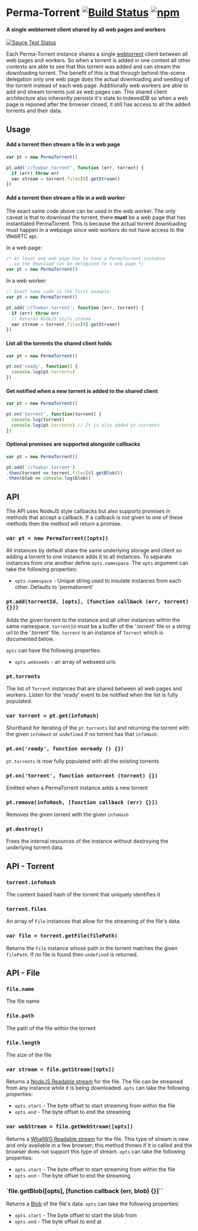 # Perma-Torrent [![Build Status](https://travis-ci.org/xuset/perma-torrent.svg?branch=master)](https://travis-ci.org/xuset/perma-torrent) [![npm](https://img.shields.io/npm/v/perma-torrent.svg)](https://npmjs.org/package/perma-torrent)

#### A single webtorrent client shared by all web pages and workers

[![Sauce Test Status](https://saucelabs.com/browser-matrix/xuset-perma-torrent.svg)](https://saucelabs.com/u/xuset-perma-torrent)

Each Perma-Torrent instance shares a single [webtorrent](http://webtorrent.io) client between all web pages and workers. So when a torrent is added in one context all other contexts are able to see that this torrent was added and can stream the downloading torrent. The benefit of this is that through behind-the-scene delegation only one web page does the actual downloading and seeding of the torrent instead of each web page. Additionally web workers are able to add and stream torrents just as web pages can. This shared client architecture also inherently persists it's state to IndexedDB so when a web page is reponed after the browser closed, it still has access to all the added torrents and their data.

## Usage

#### Add a torrent then stream a file in a web page

```js
var pt = new PermaTorrent()

pt.add('//foobar.torrent', function (err, torrent) {
  if (err) throw err
  var stream = torrent.files[0].getStream()
})
```

#### Add a torrent then stream a file in a *web worker*

The exact same code above can be used in the web worker. The only caveat is that to download the torrent, there **must** be a web page that has instantiated PermaTorrent. This is because the actual torrent downloading must happen in a webpage since web workers do not have access to the WebRTC api.

In a web page:
```js
/* At least one web page has to have a PermaTorrent instance
   so the download can be delegated to a web page */
var pt = new PermaTorrent()
```

In a web worker:
```js
// Exact same code in the first example
var pt = new PermaTorrent()

pt.add('//foobar.torrent', function (err, torrent) {
  if (err) throw err
  // Returns NodeJS style stream
  var stream = torrent.files[0].getStream()
})
```

#### List all the torrents the shared client holds

```js
var pt = new PermaTorrent()

pt.on('ready', function() {
  console.log(pt.torrents)
})
```

#### Get notified when a new torrent is added to the shared client

```js
var pt = new PermaTorrent()

pt.on('torrent', function(torrent) {
  console.log(torrent)
  console.log(pt.torrents) // It is also added pt.torrents
})
```

#### Optional promises are supported alongside callbacks
```js
var pt = new PermaTorrent()

pt.add('//foobar.torrent')
.then(torrent => torrent.files[0].getBlob())
.then(blob => console.log(blob))
```

## API

The API uses NodeJS style callbacks but also supports promises in methods that accept a callback. If a callback is not given to one of these methods then the method will return a promise.

### `var pt = new PermaTorrent([opts])`

All instances by default share the same underlying storage and client so adding a torrent to one instance adds it to all instances. To separate instances from one another define `opts.namespace`. The `opts` argument can take the following properties:

 * `opts.namespace` - Unique string used to insulate instances from each other. Defaults to 'permatorrent'

### `pt.add(torrentId, [opts], [function callback (err, torrent) {}])`

Adds the given torrent to the instance and all other instances within the same namespace. `torrentId` must be a buffer of the '.torrent' file or a string url to the '.torrent' file. `torrent` is an instance of `Torrent` which is documented below.

`opts` can have the following properties:

* `opts.webseeds` - an array of webseed urls

### `pt.torrents`

The list of `Torrent` instances that are shared between all web pages and workers. Listen for the 'ready' event to be notified when the list is fully populated.


### `var torrent = pt.get(infoHash)`

Shorthand for iterating of the `pt.torrents` list and returning the torrent with the given `infoHash` or `undefined` if no torrent has that `infoHash`.

### `pt.on('ready', function onready () {})`

  `pt.torrents` is now fully populated with all the existing torrents

### `pt.on('torrent', function ontorrent (torrent) {})`

  Emitted when a PermaTorrent instance adds a new torrent

### `pt.remove(infoHash, [function callback (err) {}])`

Removes the given torrent with the given `infoHash`

### `pt.destroy()`

Frees the internal resources of the instance without destroying the underlying torrent data.

## API - Torrent

### `torrent.infoHash`

The content based hash of the torrent that uniquely identifies it

### `torrent.files`

An array of `File` instances that allow for the streaming of the file's data.

### `var file = torrent.getFile(filePath)`

Returns the `File` instance whose path in the torrent matches the given `filePath`. If no file is found then `undefined` is returned.

## API - File

### `file.name`

The file name

### `file.path`

The path of the file within the torrent

### `file.length`

The size of the file

### `var stream = file.getStream([opts])`

Returns a [NodeJS Readable stream](https://nodejs.org/api/stream.html#stream_readable_streams) for the file. The file can be streamed from any instance while it is being downloaded. `opts` can take the following properties:

* `opts.start` - The byte offset to start streaming from within the file
* `opts.end` - The byte offset to end the streaming

### `var webStream = file.getWebStream([opts])`

Returns a [WhatWG Readable stream](https://streams.spec.whatwg.org/) for the file. This type of stream is new and only available in a few browser; this method throws if it is called and the browser does not support this type of stream. `opts` can take the following properties:

* `opts.start` - The byte offset to start streaming from within the file
* `opts.end` - The byte offset to end the streaming

### `file.getBlob([opts], [function callback (err, blob) {}]``

  Returns a [Blob](https://developer.mozilla.org/en-US/docs/Web/API/Blob) of the file's data. `opts` can take the following properties:

  * `opts.start` - The byte offset to start the blob from
  * `opts.end` - The byte offset to end at
